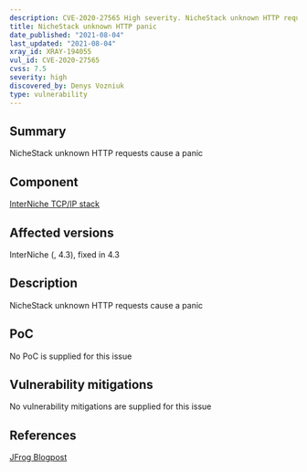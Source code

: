 ```yaml
---
description: CVE-2020-27565 High severity. NicheStack unknown HTTP requests cause a panic
title: NicheStack unknown HTTP panic
date_published: "2021-08-04"
last_updated: "2021-08-04"
xray_id: XRAY-194055
vul_id: CVE-2020-27565
cvss: 7.5
severity: high
discovered_by: Denys Vozniuk
type: vulnerability
---
```

## Summary
NicheStack unknown HTTP requests cause a panic

## Component

[InterNiche TCP/IP stack](https://www.hcc-embedded.com/products/networking/tcpip-applications)

## Affected versions

InterNiche (, 4.3), fixed in 4.3

## Description

NicheStack unknown HTTP requests cause a panic

## PoC

No PoC is supplied for this issue

## Vulnerability mitigations

No vulnerability mitigations are supplied for this issue

## References

[JFrog Blogpost](https://jfrog.com/blog/infrahalt-14-new-security-vulnerabilities-found-in-nichestack/)
